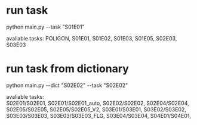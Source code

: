 # run task
python main.py --task "S01E01"

avaliable tasks: POLIGON, S01E01, S01E02, S01E03, S01E05, S02E03, S03E03

# run task from dictionary
python main.py --dict "S02E02" --task "S02E02"

avaliable tasks:   
S02E01/S02E01, S02E01/S02E01_auto, S02E02/S02E02, S02E04/S02E04, S02E05/S02E05, S02E05/S02E05_V2,
S03E01/S03E01, S03E02/S03E02, S03E03/S03E03, S03E03/S03E03_FLG, S03E04/S03E04, S04E01/S04E01,


